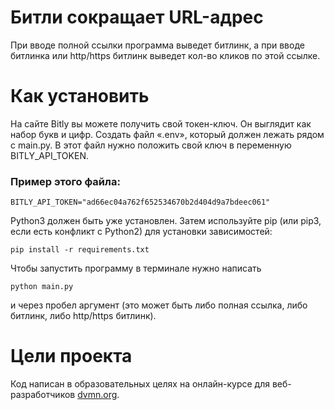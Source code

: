 # Битли сокращает URL-адрес
При вводе полной ссылки программа выведет битлинк, а при вводе битлинка или http/https битлинк выведет кол-во кликов по этой ссылке.
# Как установить
На сайте Bitly вы можете получить свой токен-ключ. Он выглядит как набор букв и цифр. Создать файл «.env», который должен лежать рядом с main.py. В этот файл нужно положить свой ключ в переменную BITLY_API_TOKEN. 
### Пример этого файла:
``` 
BITLY_API_TOKEN="ad66ec04a762f652534670b2d404d9a7bdeec061" 
```

Python3 должен быть уже установлен. Затем используйте pip (или pip3, если есть конфликт с Python2) для установки зависимостей:
```
pip install -r requirements.txt
```

Чтобы запустить программу в терминале нужно написать 
```
python main.py
``` 
и через пробел аргумент (это может быть либо полная ссылка, либо битлинк, либо http/https битлинк).

# Цели проекта
Код написан в образовательных целях на онлайн-курсе для веб-разработчиков [dvmn.org](https://dvmn.org).
